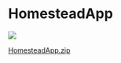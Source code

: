 # HomesteadApp

<img src="http://grohman.ru/homesteadapp.png">

<a href="https://github.com/grohman/HomesteadApp/blob/master/HomesteadApp.zip">HomesteadApp.zip</a>